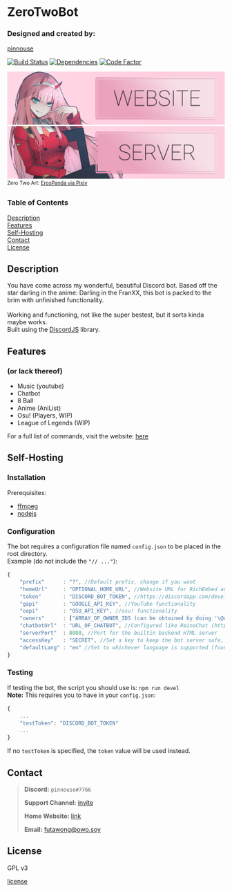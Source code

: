 # ZeroTwoBot
### Designed and created by:
[pinnouse](https://github.com/pinnouse/ZeroTwoBot)

[![Build Status](https://img.shields.io/travis/com/pinnouse/ZeroTwoBot.svg?style=flat-square)](https://travis-ci.com/pinnouse/ZeroTwoBot) [![Dependencies](https://img.shields.io/david/pinnouse/ZeroTwoBot.svg?style=flat-square)](https://david-dm.org/pinnouse/ZeroTwoBot) [![Code Factor](https://img.shields.io/codacy/grade/6be799b2a58b4c769c7ea7e876e9066f.svg?style=flat-square)](https://www.codacy.com/app/pinnouse/ZeroTwoBot)

[![ZeroTwo Website Card](./images/website-card.png)](https://z2b.xyz)
[![ZeroTwo Server Card](./images/server-card.png)](https://discord.gg/XZXD2gU)
<sup>Zero Two Art: [ErosPanda via Pixiv](https://www.pixiv.net/member_illust.php?mode=medium&illust_id=68239359)</sup>

### Table of Contents
[Description](#description)<br />
[Features](#features)<br />
[Self-Hosting](#self-hosting)<br />
[Contact](#contact)<br />
[License](#license)

## Description
You have come across my wonderful, beautiful Discord bot. Based off the star darling in the anime: Darling in the FranXX, this bot is packed to the brim with unfinished functionality.
<br />
<br />
Working and functioning, not like the super bestest, but it sorta kinda maybe works.
<br />
Built using the [DiscordJS](https://discord.js.org) library.

## Features
### (or lack thereof)
- Music (youtube)
- Chatbot
- 8 Ball
- Anime (AniList)
- Osu! (Players, WIP)
- League of Legends (WIP)

For a full list of commands, visit the website: [here](http://zerotwo.gnowbros.com)

## Self-Hosting
### Installation

Prerequisites:
- [ffmpeg](https://www.ffmpeg.org)
- [nodejs](https://nodejs.org)

### Configuration
The bot requires a configuration file named ` config.json ` to be placed in the root directory.
<br />
Example (do not include the `"// ..."`):

```js
{
    "prefix"      : "?", //Default prefix, change if you want
    "homeUrl"     : "OPTIONAL_HOME_URL", //Website URL for RichEmbed author links
    "token"       : "DISCORD_BOT_TOKEN", //https://discordapp.com/developers
    "gapi"        : "GOOGLE_API_KEY", //YouTube functionality
    "oapi"        : "OSU_API_KEY", //osu! functionality
    "owners"      : ["ARRAY_OF_OWNER_IDS (can be obtained by doing '\@username#tag'"], //So you can use the kill command
    "chatbotUrl"  : "URL_OF_CHATBOT", //Configured like ReinaChat (https://github.com/pinnouse/ReinaChat)
    "serverPort"  : 8080, //Port for the builtin backend HTML server
    "accessKey"   : "SECRET", //Set a key to keep the bot server safe, passed as a GET 'key=' argument
    "defaultLang" : "en" //Set to whichever language is supported (found in ./locales/)
}
```

### Testing
If testing the bot, the script you should use is: `npm run devel`
<br />
**Note:** This requires you to have in your ` config.json `:

```js
{
    ...
    "testToken": "DISCORD_BOT_TOKEN"
    ...
}
```
If no `testToken` is specified, the `token` value will be used instead.

## Contact

> **Discord:** `pinnouse#7766`
>
> **Support Channel:** [invite](https://discord.gg/XZXD2gU)
>
> **Home Website:** [link](https://gnowbros.com)
>
> **Email:** [futawong@owo.soy](mailto:futawong@owo.soy)

## License
GPL v3

[license](./LICENSE)
